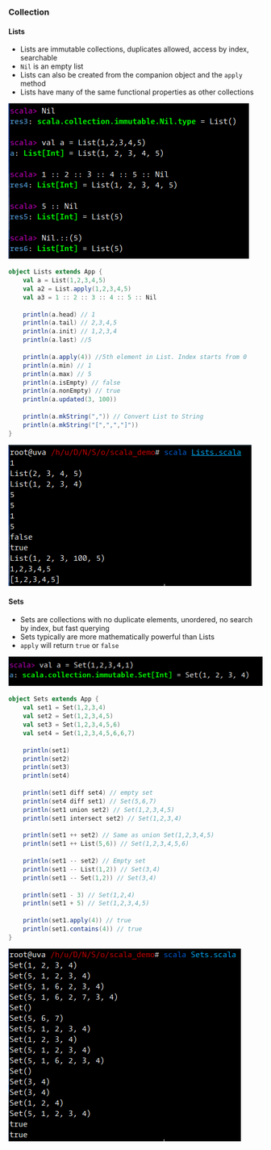 ### Collection

#### Lists

* Lists are immutable collections, duplicates allowed, access by index, searchable
* `Nil` is an empty list
* Lists can also be created from the companion object and the `apply` method
* Lists have many of the same functional properties as other collections

![](/assets/Lists_1.png)

```scala
object Lists extends App {
    val a = List(1,2,3,4,5)
    val a2 = List.apply(1,2,3,4,5)
    val a3 = 1 :: 2 :: 3 :: 4 :: 5 :: Nil

    println(a.head) // 1
    println(a.tail) // 2,3,4,5
    println(a.init) // 1,2,3,4
    println(a.last) //5

    println(a.apply(4)) //5th element in List. Index starts from 0
    println(a.min) // 1
    println(a.max) // 5
    println(a.isEmpty) // false
    println(a.nonEmpty) // true
    println(a.updated(3, 100))

    println(a.mkString(",")) // Convert List to String
    println(a.mkString("[",",","]"))
}
```

![](/assets/Lists_2.png)

#### Sets

* Sets are collections with no duplicate elements, unordered, no search by index, but fast querying
* Sets typically are more mathematically powerful than Lists
* `apply` will return `true` or `false`

![](/assets/Sets_1.png)

```scala
object Sets extends App {
	val set1 = Set(1,2,3,4)
	val set2 = Set(1,2,3,4,5)
	val set3 = Set(1,2,3,4,5,6)
	val set4 = Set(1,2,3,4,5,6,6,7)

	println(set1)
	println(set2)
	println(set3)
	println(set4)

	println(set1 diff set4) // empty set
	println(set4 diff set1) // Set(5,6,7)
	println(set1 union set2) // Set(1,2,3,4,5)
	println(set1 intersect set2) // Set(1,2,3,4)

	println(set1 ++ set2) // Same as union Set(1,2,3,4,5)
	println(set1 ++ List(5,6)) // Set(1,2,3,4,5,6)

	println(set1 -- set2) // Empty set
	println(set1 -- List(1,2)) // Set(3,4)
	println(set1 -- Set(1,2)) // Set(3,4)

	println(set1 - 3) // Set(1,2,4)
	println(set1 + 5) // Set(1,2,3,4,5)

	println(set1.apply(4)) // true
	println(set1.contains(4)) // true
}
```

![](/assets/Sets_2.png)



